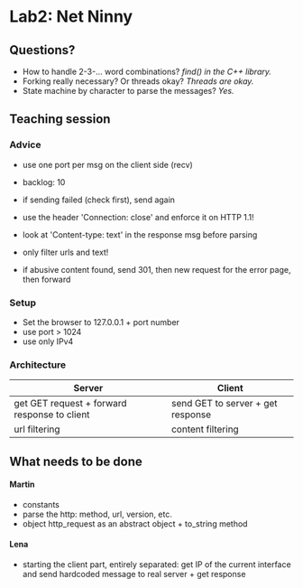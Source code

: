 # Lab2: Net Ninny

## Questions?
- How to handle 2-3-… word combinations?  *find() in the C++ library.*
- Forking really necessary? Or threads okay? *Threads are okay.*
- State machine by character to parse the messages? *Yes.*


## Teaching session

### Advice
- use one port per msg on the client side (recv)
- backlog: 10
- if sending failed (check first), send again
- use the header 'Connection: close' and enforce it on HTTP 1.1!

- look at 'Content-type: text' in the response msg before parsing
- only filter urls and text!
- if abusive content found, send 301, then new request for the error page, then forward

### Setup
- Set the browser to 127.0.0.1 + port number
- use port > 1024
- use only IPv4

### Architecture
Server | Client |
---|---|
get GET request + forward response to client | send GET to server + get response|
url filtering | content filtering|


## What needs to be done
#### Martin
* constants
* parse the http: method, url, version, etc.
* object http_request as an abstract object + to_string method 


#### Lena
* starting the client part, entirely separated: get IP of the current interface and send hardcoded message to real server + get response
